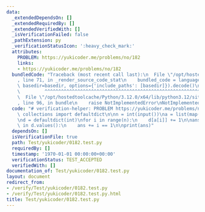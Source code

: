 ```yaml
---
data:
  _extendedDependsOn: []
  _extendedRequiredBy: []
  _extendedVerifiedWith: []
  _isVerificationFailed: false
  _pathExtension: py
  _verificationStatusIcon: ':heavy_check_mark:'
  attributes:
    PROBLEM: https://yukicoder.me/problems/no/182
    links:
    - https://yukicoder.me/problems/no/182
  bundledCode: "Traceback (most recent call last):\n  File \"/opt/hostedtoolcache/Python/3.12.0/x64/lib/python3.12/site-packages/onlinejudge_verify/documentation/build.py\"\
    , line 71, in _render_source_code_stat\n    bundled_code = language.bundle(stat.path,\
    \ basedir=basedir, options={'include_paths': [basedir]}).decode()\n          \
    \         ^^^^^^^^^^^^^^^^^^^^^^^^^^^^^^^^^^^^^^^^^^^^^^^^^^^^^^^^^^^^^^^^^^^^^^^^^^^^^^^^^\n\
    \  File \"/opt/hostedtoolcache/Python/3.12.0/x64/lib/python3.12/site-packages/onlinejudge_verify/languages/python.py\"\
    , line 96, in bundle\n    raise NotImplementedError\nNotImplementedError\n"
  code: "# verification-helper: PROBLEM https://yukicoder.me/problems/no/182\n\nfrom\
    \ collections import defaultdict\n\nn = int(input())\na = list(map(int, input().split()))\n\
    \nd = defaultdict(int)\nfor i in range(n):\n    d[a[i]] += 1\n\nans = 0\nfor i\
    \ in d.values():\n    ans += i == 1\n\nprint(ans)"
  dependsOn: []
  isVerificationFile: true
  path: Test/yukicoder/0182.test.py
  requiredBy: []
  timestamp: '1970-01-01 00:00:00+00:00'
  verificationStatus: TEST_ACCEPTED
  verifiedWith: []
documentation_of: Test/yukicoder/0182.test.py
layout: document
redirect_from:
- /verify/Test/yukicoder/0182.test.py
- /verify/Test/yukicoder/0182.test.py.html
title: Test/yukicoder/0182.test.py
---
```

